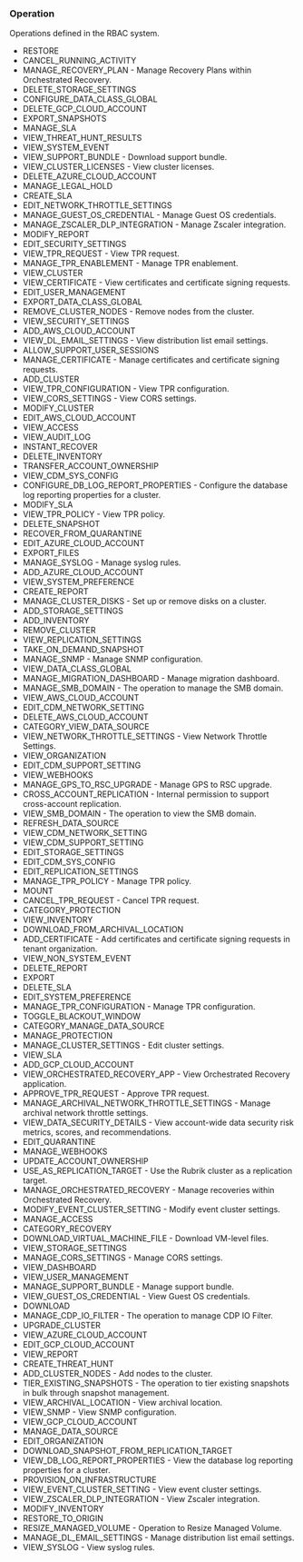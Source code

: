 ### Operation
Operations defined in the RBAC system.

- RESTORE
- CANCEL_RUNNING_ACTIVITY
- MANAGE_RECOVERY_PLAN - Manage Recovery Plans within Orchestrated Recovery.
- DELETE_STORAGE_SETTINGS
- CONFIGURE_DATA_CLASS_GLOBAL
- DELETE_GCP_CLOUD_ACCOUNT
- EXPORT_SNAPSHOTS
- MANAGE_SLA
- VIEW_THREAT_HUNT_RESULTS
- VIEW_SYSTEM_EVENT
- VIEW_SUPPORT_BUNDLE - Download support bundle.
- VIEW_CLUSTER_LICENSES - View cluster licenses.
- DELETE_AZURE_CLOUD_ACCOUNT
- MANAGE_LEGAL_HOLD
- CREATE_SLA
- EDIT_NETWORK_THROTTLE_SETTINGS
- MANAGE_GUEST_OS_CREDENTIAL - Manage Guest OS credentials.
- MANAGE_ZSCALER_DLP_INTEGRATION - Manage Zscaler integration.
- MODIFY_REPORT
- EDIT_SECURITY_SETTINGS
- VIEW_TPR_REQUEST - View TPR request.
- MANAGE_TPR_ENABLEMENT - Manage TPR enablement.
- VIEW_CLUSTER
- VIEW_CERTIFICATE - View certificates and certificate signing requests.
- EDIT_USER_MANAGEMENT
- EXPORT_DATA_CLASS_GLOBAL
- REMOVE_CLUSTER_NODES - Remove nodes from the cluster.
- VIEW_SECURITY_SETTINGS
- ADD_AWS_CLOUD_ACCOUNT
- VIEW_DL_EMAIL_SETTINGS - View distribution list email settings.
- ALLOW_SUPPORT_USER_SESSIONS
- MANAGE_CERTIFICATE - Manage certificates and certificate signing requests.
- ADD_CLUSTER
- VIEW_TPR_CONFIGURATION - View TPR configuration.
- VIEW_CORS_SETTINGS - View CORS settings.
- MODIFY_CLUSTER
- EDIT_AWS_CLOUD_ACCOUNT
- VIEW_ACCESS
- VIEW_AUDIT_LOG
- INSTANT_RECOVER
- DELETE_INVENTORY
- TRANSFER_ACCOUNT_OWNERSHIP
- VIEW_CDM_SYS_CONFIG
- CONFIGURE_DB_LOG_REPORT_PROPERTIES - Configure the database log reporting properties for a cluster.
- MODIFY_SLA
- VIEW_TPR_POLICY - View TPR policy.
- DELETE_SNAPSHOT
- RECOVER_FROM_QUARANTINE
- EDIT_AZURE_CLOUD_ACCOUNT
- EXPORT_FILES
- MANAGE_SYSLOG - Manage syslog rules.
- ADD_AZURE_CLOUD_ACCOUNT
- VIEW_SYSTEM_PREFERENCE
- CREATE_REPORT
- MANAGE_CLUSTER_DISKS - Set up or remove disks on a cluster.
- ADD_STORAGE_SETTINGS
- ADD_INVENTORY
- REMOVE_CLUSTER
- VIEW_REPLICATION_SETTINGS
- TAKE_ON_DEMAND_SNAPSHOT
- MANAGE_SNMP - Manage SNMP configuration.
- VIEW_DATA_CLASS_GLOBAL
- MANAGE_MIGRATION_DASHBOARD - Manage migration dashboard.
- MANAGE_SMB_DOMAIN - The operation to manage the SMB domain.
- VIEW_AWS_CLOUD_ACCOUNT
- EDIT_CDM_NETWORK_SETTING
- DELETE_AWS_CLOUD_ACCOUNT
- CATEGORY_VIEW_DATA_SOURCE
- VIEW_NETWORK_THROTTLE_SETTINGS - View Network Throttle Settings.
- VIEW_ORGANIZATION
- EDIT_CDM_SUPPORT_SETTING
- VIEW_WEBHOOKS
- MANAGE_GPS_TO_RSC_UPGRADE - Manage GPS to RSC upgrade.
- CROSS_ACCOUNT_REPLICATION - Internal permission to support cross-account replication.
- VIEW_SMB_DOMAIN - The operation to view the SMB domain.
- REFRESH_DATA_SOURCE
- VIEW_CDM_NETWORK_SETTING
- VIEW_CDM_SUPPORT_SETTING
- EDIT_STORAGE_SETTINGS
- EDIT_CDM_SYS_CONFIG
- EDIT_REPLICATION_SETTINGS
- MANAGE_TPR_POLICY - Manage TPR policy.
- MOUNT
- CANCEL_TPR_REQUEST - Cancel TPR request.
- CATEGORY_PROTECTION
- VIEW_INVENTORY
- DOWNLOAD_FROM_ARCHIVAL_LOCATION
- ADD_CERTIFICATE - Add certificates and certificate signing requests in tenant organization.
- VIEW_NON_SYSTEM_EVENT
- DELETE_REPORT
- EXPORT
- DELETE_SLA
- EDIT_SYSTEM_PREFERENCE
- MANAGE_TPR_CONFIGURATION - Manage TPR configuration.
- TOGGLE_BLACKOUT_WINDOW
- CATEGORY_MANAGE_DATA_SOURCE
- MANAGE_PROTECTION
- MANAGE_CLUSTER_SETTINGS - Edit cluster settings.
- VIEW_SLA
- ADD_GCP_CLOUD_ACCOUNT
- VIEW_ORCHESTRATED_RECOVERY_APP - View Orchestrated Recovery application.
- APPROVE_TPR_REQUEST - Approve TPR request.
- MANAGE_ARCHIVAL_NETWORK_THROTTLE_SETTINGS - Manage archival network throttle settings.
- VIEW_DATA_SECURITY_DETAILS - View account-wide data security risk metrics, scores, and recommendations.
- EDIT_QUARANTINE
- MANAGE_WEBHOOKS
- UPDATE_ACCOUNT_OWNERSHIP
- USE_AS_REPLICATION_TARGET - Use the Rubrik cluster as a replication target.
- MANAGE_ORCHESTRATED_RECOVERY - Manage recoveries within Orchestrated Recovery.
- MODIFY_EVENT_CLUSTER_SETTING - Modify event cluster settings.
- MANAGE_ACCESS
- CATEGORY_RECOVERY
- DOWNLOAD_VIRTUAL_MACHINE_FILE - Download VM-level files.
- VIEW_STORAGE_SETTINGS
- MANAGE_CORS_SETTINGS - Manage CORS settings.
- VIEW_DASHBOARD
- VIEW_USER_MANAGEMENT
- MANAGE_SUPPORT_BUNDLE - Manage support bundle.
- VIEW_GUEST_OS_CREDENTIAL - View Guest OS credentials.
- DOWNLOAD
- MANAGE_CDP_IO_FILTER - The operation to manage CDP IO Filter.
- UPGRADE_CLUSTER
- VIEW_AZURE_CLOUD_ACCOUNT
- EDIT_GCP_CLOUD_ACCOUNT
- VIEW_REPORT
- CREATE_THREAT_HUNT
- ADD_CLUSTER_NODES - Add nodes to the cluster.
- TIER_EXISTING_SNAPSHOTS - The operation to tier existing snapshots in bulk through snapshot management.
- VIEW_ARCHIVAL_LOCATION - View archival location.
- VIEW_SNMP - View SNMP configuration.
- VIEW_GCP_CLOUD_ACCOUNT
- MANAGE_DATA_SOURCE
- EDIT_ORGANIZATION
- DOWNLOAD_SNAPSHOT_FROM_REPLICATION_TARGET
- VIEW_DB_LOG_REPORT_PROPERTIES - View the database log reporting properties for a cluster.
- PROVISION_ON_INFRASTRUCTURE
- VIEW_EVENT_CLUSTER_SETTING - View event cluster settings.
- VIEW_ZSCALER_DLP_INTEGRATION - View Zscaler integration.
- MODIFY_INVENTORY
- RESTORE_TO_ORIGIN
- RESIZE_MANAGED_VOLUME - Operation to Resize Managed Volume.
- MANAGE_DL_EMAIL_SETTINGS - Manage distribution list email settings.
- VIEW_SYSLOG - View syslog rules.
